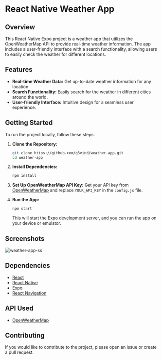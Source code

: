# React Native Weather App

## Overview

This React Native Expo project is a weather app that utilizes the OpenWeatherMap API to provide real-time weather information. The app includes a user-friendly interface with a search functionality, allowing users to easily check the weather for different locations.

## Features

- **Real-time Weather Data:** Get up-to-date weather information for any location.
- **Search Functionality:** Easily search for the weather in different cities around the world.
- **User-friendly Interface:** Intuitive design for a seamless user experience.

## Getting Started

To run the project locally, follow these steps:

1. **Clone the Repository:**
   ```bash
   git clone https://github.com/g3vind/weather-app.git
   cd weather-app
   ```

2. **Install Dependencies:**
   ```bash
   npm install
   ```

3. **Set Up OpenWeatherMap API Key:**
   Get your API key from [OpenWeatherMap](https://openweathermap.org/api) and replace `YOUR_API_KEY` in the `config.js` file.

4. **Run the App:**
   ```bash
   npm start
   ```

   This will start the Expo development server, and you can run the app on your device or emulator.

## Screenshots
![weather-app-ss](https://github.com/g3vind/weather-app/assets/70854788/081cf8ea-d406-457d-b11f-60ea7430223d)


## Dependencies

- [React](https://reactjs.org/)
- [React Native](https://reactnative.dev/)
- [Expo](https://expo.dev/)
- [React Navigation](https://reactnavigation.org/)

## API Used

- [OpenWeatherMap](https://openweathermap.org/api)

## Contributing

If you would like to contribute to the project, please open an issue or create a pull request.


